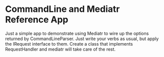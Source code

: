 CommandLine and Mediatr Reference App
==============================

Just a simple app to demonstrate using Mediatr to wire up the options returned 
by CommandLineParser. Just write your verbs as usual, but apply the IRequest
interface to them. Create a class that implements RequestHandler<YourVerb> and
mediatr will take care of the rest. 